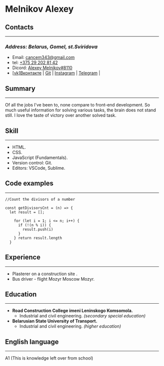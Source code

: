 # Melnikov Alexey 
## Contacts
___            
###  *Address: Belarus, Gomel, st.Sviridova*
+ Email: cancem343@gmail.com
+ tel: [+375 29 202 81 42]()
+ Dicord: [Alexey Melnikov#8110]()
+ [[vk]Вконтакте](https://vk.com/id156827295) | [Git](https://github.com/Mitsuhitomeow) | [Instagram](https://vk.com/away.php?to=https%3A%2F%2Finstagram.com%2Fmitsuhito_meow%3Figshid%3DYmMyMTA2M2Y%3D&cc_key=) | [Telegram](https://t.me/Hatiko24) |


## Summary
___
Of all the jobs I've been to, none compare to front-end development. So much useful information for solving various tasks, the brain does not stand still. I love the taste of victory over another solved task.


## Skill
___
+ HTML.
+ CSS.
+ JavaScript (Fundamentals).
+ Version control: Git.
+ Editors: VSCode, Sublime.
## Code examples
___
```
//Count the divisors of a number

const getDivisorsCnt = (n) => {
  let result = [];
  
    for (let i = 1; i <= n; i++) {
      if (!(n % i)) {
        result.push(i)
      }      
    } return result.length
  }
```
## Experience
___
+ Plasterer on a construction site .
+ Bus driver - flight Mozyr Moscow Mozyr.

## Education
___
+ **Road Construction College imeni Leninskogo Komsomola.**
  * Industrial and civil engineering. *(secondary special education)*
+ **Belarusian State University of Transport.**
  * Industrial and civil engineering. *(higher education)*
## English language
___
A1 (This is knowledge left over from school)